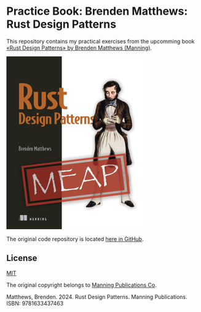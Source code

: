 # Practice Book: Brenden Matthews: Rust Design Patterns

This repository contains my practical exercises from the upcomming book [«Rust Design Patterns» by Brenden Matthews (Manning)](https://www.manning.com/books/rust-design-patterns).

![Book Cover](cover.png)

The original code repository is located [here in GitHub](https://github.com/brndnmtthws/rust-design-patterns-book).

## License

[MIT](https://choosealicense.com/licenses/mit/)

The original copyright belongs to [Manning Publications Co](https://www.manning.com/).

Matthews, Brenden. 2024. Rust Design Patterns. Manning Publications. ISBN: 9781633437463